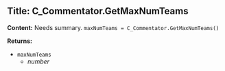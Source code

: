 ## Title: C_Commentator.GetMaxNumTeams

**Content:**
Needs summary.
`maxNumTeams = C_Commentator.GetMaxNumTeams()`

**Returns:**
- `maxNumTeams`
  - *number*